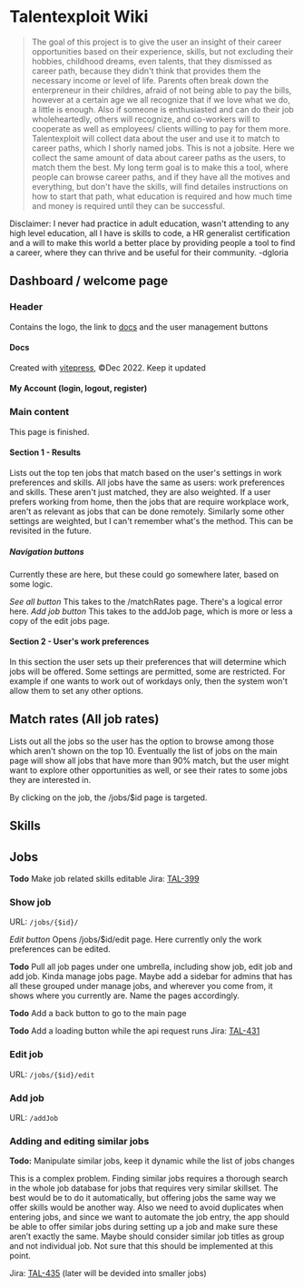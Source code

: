 # Talentexploit Wiki

>The goal of this project is to give the user an insight of their career opportunities based on their experience, skills, but not excluding their hobbies, childhood dreams, even talents, that they dismissed as career path, because they didn't think that provides them the necessary income or level of life.
Parents often break down the enterpreneur in their childres, afraid of not being able to pay the bills, however at a certain age we all recognize that if we love what we do, a little is enough. Also if someone is enthusiasted and can do their job wholeheartedly, others will recognize, and co-workers will to cooperate as well as employees/ clients willing to pay for them more.
Talentexploit will collect data about the user and use it to match to career paths, which I shorly named jobs. This is not a jobsite. Here we collect the same amount of data about career paths as the users, to match them the best. 
My long term goal is to make this a tool, where people can browse career paths, and if they have all the motives and everything, but don't have the skills, will find detailes instructions on how to start that path, what education is required and how much time and money is required until they can be successful.

Disclaimer: I never had practice in adult education, wasn't attending to any high level education, all I have is skills to code, a HR generalist certification and a will to make this world a better place by providing people a tool to find a career, where they can thrive and be useful for their community. -dgloria

## Dashboard / welcome page

### Header
Contains the logo, the link to [docs](https://talentexploit-wiki.netlify.app#docs) and the user management buttons

#### Docs
Created with [vitepress](https://vitepress.vuejs.org/), &copy;Dec 2022. Keep it updated 

#### My Account (login, logout, register)


### Main content
This page is finished.

#### Section 1 - Results
Lists out the top ten jobs that match based on the user's settings in work preferences and skills.
All jobs have the same as users: work preferences and skills. These aren't just matched, they are also weighted. If a user prefers working from home, then the jobs that are require workplace work, aren't as relevant as jobs that can be done remotely. Similarly some other settings are weighted, but I can't remember what's the method. This can be revisited in the future.

##### Navigation buttons
Currently these are here, but these could go somewhere later, based on some logic.

*See all button* This takes to the /matchRates page. There's a logical error here.
*Add job button* This takes to the addJob page, which is more or less a copy of the edit jobs page.

#### Section 2 - User's work preferences
In this section the user sets up their preferences that will determine which jobs will be offered. 
Some settings are permitted, some are restricted. For example if one wants to work out of workdays only, then the system won't allow them to set any other options. 

## Match rates (All job rates)
Lists out all the jobs so the user has the option to browse among those which aren't shown on the top 10. Eventually the list of jobs on the main page will show all jobs that have more than 90% match, but the user might want to explore other opportunities as well, or see their rates to some jobs they are interested in. 

By clicking on the job, the /jobs/$id page is targeted.

## Skills



## Jobs
**Todo** Make job related skills editable Jira: [TAL-399](https://talentexploit.atlassian.net/browse/TAL-399)

### Show job
URL: ```/jobs/{$id}/```

*Edit button* Opens /jobs/$id/edit page. Here currently only the work preferences can be edited.

**Todo** Pull all job pages under one umbrella, including show job, edit job and add job. Kinda manage jobs page. Maybe add a sidebar for admins that has all these grouped under manage jobs, and wherever you come from, it shows where you currently are. Name the pages accordingly. 

**Todo** Add a back button to go to the main page 

**Todo** Add a loading button while the api request runs Jira: [TAL-431](https://talentexploit.atlassian.net/browse/TAL-431)

### Edit job
URL: ```/jobs/{$id}/edit```


### Add job
URL: ```/addJob```

### Adding and editing similar jobs
**Todo:** Manipulate similar jobs, keep it dynamic while the list of jobs changes

This is a complex problem. Finding similar jobs requires a thorough search in the whole job database for jobs that requires very similar skillset. The best would be to do it automatically, but offering jobs the same way we offer skills would be another way. Also we need to avoid duplicates when entering jobs, and since we want to automate the job entry, the app should be able to offer similar jobs during setting up a job and make sure these aren’t exactly the same. Maybe should consider similar job titles as group and not individual job. Not sure that this should be implemented at this point.

Jira: [TAL-435](https://talentexploit.atlassian.net/browse/TAL-435) (later will be devided into smaller jobs)

